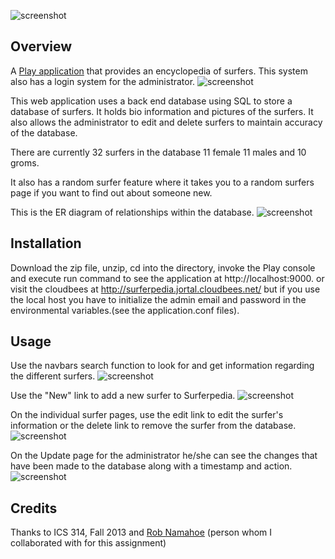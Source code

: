 ![screenshot](https://raw.github.com/jortal/Surferpedia/milestone-3/doc/cover.png)

Overview
--------

A [Play application](http://www.playframework.com/) that provides an encyclopedia of surfers.
This system also has a login system for the administrator.
![screenshot](https://raw.github.com/jortal/Surferpedia/milestone-3/doc/Login.png)

This web application uses a back end database using SQL to store a database of surfers. It holds bio information and pictures of the surfers.
It also allows the administrator to edit and delete surfers to maintain accuracy of the database.

There are currently 32 surfers in the database 11 female 11 males and 10 groms. 

It also has a random surfer feature where it takes you to a random surfers page if you want to find out about someone new.

This is the ER diagram of relationships within the database.
![screenshot](https://raw.github.com/jortal/Surferpedia/milestone-3/doc/ERD-surferpedia.png)


Installation
------------

Download the zip file, unzip, cd into the directory, invoke the Play console and execute run command to see the application at http://localhost:9000.
or visit the cloudbees at http://surferpedia.jortal.cloudbees.net/ but if you use the local host you have to initialize the admin email and password
in the environmental variables.(see the application.conf files).

Usage
-----

Use the navbars search function to look for and get information regarding the different surfers.
![screenshot](https://raw.github.com/jortal/Surferpedia/milestone-3/doc/FrontPage.png)

Use the "New" link to add a new surfer to Surferpedia.
![screenshot](https://raw.github.com/jortal/Surferpedia/milestone-3/doc/new1.png)

On the individual surfer pages, use the edit link to edit the surfer's information or the delete link to remove the surfer from the database.
![screenshot](https://raw.github.com/jortal/Surferpedia/milestone-3/doc/Surfer-Page.png)

On the Update page for the administrator he/she can see the changes that have been made to the database along with a timestamp and action.
![screenshot](https://raw.github.com/jortal/Surferpedia/milestone-3/doc/Update.png)

Credits
-------

Thanks to ICS 314, Fall 2013 and [Rob Namahoe](https://github.com/RobNamahoe/) (person whom I collaborated with for this assignment)
